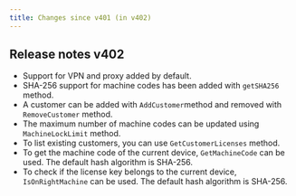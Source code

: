 ```yaml
---
title: Changes since v401 (in v402)
---
```


## Release notes v402

* Support for VPN and proxy added by default.
* SHA-256 support for machine codes has been added with `getSHA256` method. 
* A customer can be added with `AddCustomer`method and removed with `RemoveCustomer` method.
* The maximum number of machine codes can be updated using `MachineLockLimit` method.
* To list existing customers, you can use `GetCustomerLicenses` method.
* To get the machine code of the current device, `GetMachineCode` can be used. The default hash algorithm is SHA-256.
* To check if the license key belongs to the current device, `IsOnRightMachine` can be used. The default hash algorithm is SHA-256.
